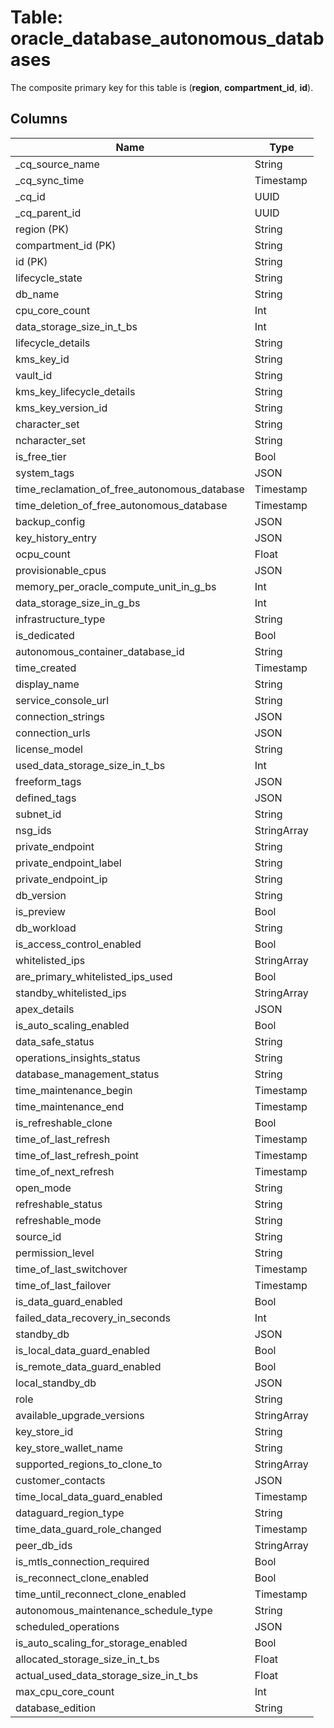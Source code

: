 # Table: oracle_database_autonomous_databases

The composite primary key for this table is (**region**, **compartment_id**, **id**).

## Columns

| Name          | Type          |
| ------------- | ------------- |
|_cq_source_name|String|
|_cq_sync_time|Timestamp|
|_cq_id|UUID|
|_cq_parent_id|UUID|
|region (PK)|String|
|compartment_id (PK)|String|
|id (PK)|String|
|lifecycle_state|String|
|db_name|String|
|cpu_core_count|Int|
|data_storage_size_in_t_bs|Int|
|lifecycle_details|String|
|kms_key_id|String|
|vault_id|String|
|kms_key_lifecycle_details|String|
|kms_key_version_id|String|
|character_set|String|
|ncharacter_set|String|
|is_free_tier|Bool|
|system_tags|JSON|
|time_reclamation_of_free_autonomous_database|Timestamp|
|time_deletion_of_free_autonomous_database|Timestamp|
|backup_config|JSON|
|key_history_entry|JSON|
|ocpu_count|Float|
|provisionable_cpus|JSON|
|memory_per_oracle_compute_unit_in_g_bs|Int|
|data_storage_size_in_g_bs|Int|
|infrastructure_type|String|
|is_dedicated|Bool|
|autonomous_container_database_id|String|
|time_created|Timestamp|
|display_name|String|
|service_console_url|String|
|connection_strings|JSON|
|connection_urls|JSON|
|license_model|String|
|used_data_storage_size_in_t_bs|Int|
|freeform_tags|JSON|
|defined_tags|JSON|
|subnet_id|String|
|nsg_ids|StringArray|
|private_endpoint|String|
|private_endpoint_label|String|
|private_endpoint_ip|String|
|db_version|String|
|is_preview|Bool|
|db_workload|String|
|is_access_control_enabled|Bool|
|whitelisted_ips|StringArray|
|are_primary_whitelisted_ips_used|Bool|
|standby_whitelisted_ips|StringArray|
|apex_details|JSON|
|is_auto_scaling_enabled|Bool|
|data_safe_status|String|
|operations_insights_status|String|
|database_management_status|String|
|time_maintenance_begin|Timestamp|
|time_maintenance_end|Timestamp|
|is_refreshable_clone|Bool|
|time_of_last_refresh|Timestamp|
|time_of_last_refresh_point|Timestamp|
|time_of_next_refresh|Timestamp|
|open_mode|String|
|refreshable_status|String|
|refreshable_mode|String|
|source_id|String|
|permission_level|String|
|time_of_last_switchover|Timestamp|
|time_of_last_failover|Timestamp|
|is_data_guard_enabled|Bool|
|failed_data_recovery_in_seconds|Int|
|standby_db|JSON|
|is_local_data_guard_enabled|Bool|
|is_remote_data_guard_enabled|Bool|
|local_standby_db|JSON|
|role|String|
|available_upgrade_versions|StringArray|
|key_store_id|String|
|key_store_wallet_name|String|
|supported_regions_to_clone_to|StringArray|
|customer_contacts|JSON|
|time_local_data_guard_enabled|Timestamp|
|dataguard_region_type|String|
|time_data_guard_role_changed|Timestamp|
|peer_db_ids|StringArray|
|is_mtls_connection_required|Bool|
|is_reconnect_clone_enabled|Bool|
|time_until_reconnect_clone_enabled|Timestamp|
|autonomous_maintenance_schedule_type|String|
|scheduled_operations|JSON|
|is_auto_scaling_for_storage_enabled|Bool|
|allocated_storage_size_in_t_bs|Float|
|actual_used_data_storage_size_in_t_bs|Float|
|max_cpu_core_count|Int|
|database_edition|String|